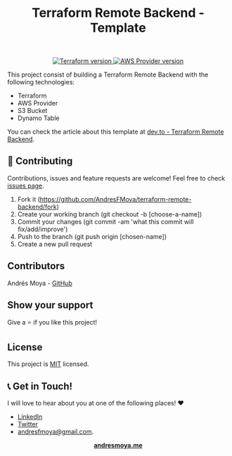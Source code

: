 <p>
  <h1 align="center">Terraform Remote Backend - Template</h1>
</p>
<br>
<p align="center">
  <a href="https://www.terraform.io">
    <img src="https://img.shields.io/badge/Terraform-v0.12.24-brightgreen.svg" alt="Terraform version">
  </a>
  <a href="https://registry.terraform.io/providers/hashicorp/aws/2.60.0">
    <img src="https://img.shields.io/badge/AWS Provider-v2.60.0-brightgreen.svg" alt="AWS Provider version">
  </a>
</p>


This project consist of building a Terraform Remote Backend with the following technologies:

- Terraform
- AWS Provider
- S3 Bucket
- Dynamo Table

You can check the article about this template at [dev.to - Terraform Remote Backend](https://dev.to/andresfmoya/remote-back-end-in-terraform-4dl1). 

## 🤝 Contributing

Contributions, issues and feature requests are welcome! Feel free to check [issues page](https://github.com/AndresFMoya/react-rails_event_scheduler/issues).

1. Fork it (https://github.com/AndresFMoya/terraform-remote-backend/fork)
2. Create your working branch (git checkout -b [choose-a-name])
3. Commit your changes (git commit -am 'what this commit will fix/add/improve')
4. Push to the branch (git push origin [chosen-name])
5. Create a new pull request


## Contributors

Andrés Moya - [GitHub](https://github.com/andresfmoya)

## Show your support

Give a ⭐️ if you like this project!

## License

This project is [MIT](https://github.com/AndresFMoya/react-rails_event_scheduler/blob/develop/LICENSE) licensed.

## 📞 Get in Touch!
I will love to hear about you at one of the following places! :heart:

- [LinkedIn](https://www.linkedin.com/in/andres-f-moya/)
- [Twitter](https://www.twitter.com/andmedev/) 
- <andresfmoya@gmail.com>.

<p align="center">
  <strong>
    <a href="https://andresmoya.me">andresmoya.me</a>
</strong>
</p>
